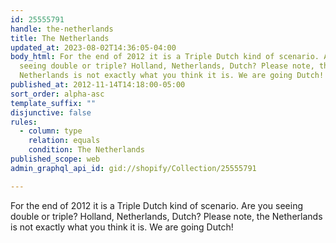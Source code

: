 ```yaml
---
id: 25555791
handle: the-netherlands
title: The Netherlands
updated_at: 2023-08-02T14:36:05-04:00
body_html: For the end of 2012 it is a Triple Dutch kind of scenario. Are you
  seeing double or triple? Holland, Netherlands, Dutch? Please note, the
  Netherlands is not exactly what you think it is. We are going Dutch!
published_at: 2012-11-14T14:18:00-05:00
sort_order: alpha-asc
template_suffix: ""
disjunctive: false
rules:
  - column: type
    relation: equals
    condition: The Netherlands
published_scope: web
admin_graphql_api_id: gid://shopify/Collection/25555791

---
```


For the end of 2012 it is a Triple Dutch kind of scenario. Are you seeing double or triple? Holland, Netherlands, Dutch? Please note, the Netherlands is not exactly what you think it is. We are going Dutch!